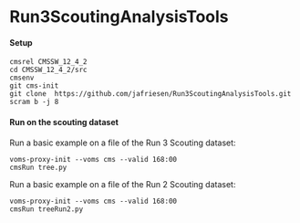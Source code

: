 # Run3ScoutingAnalysisTools

#### Setup
```
cmsrel CMSSW_12_4_2
cd CMSSW_12_4_2/src
cmsenv
git cms-init
git clone  https://github.com/jafriesen/Run3ScoutingAnalysisTools.git
scram b -j 8
```

#### Run on the scouting dataset
Run a basic example on a file of the Run 3 Scouting dataset:
```
voms-proxy-init --voms cms --valid 168:00
cmsRun tree.py
```
Run a basic example on a file of the Run 2 Scouting dataset:
```
voms-proxy-init --voms cms --valid 168:00
cmsRun treeRun2.py
```
